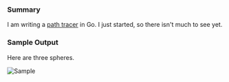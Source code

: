 ### Summary

I am writing a [path tracer](http://en.wikipedia.org/wiki/Path_tracing) in Go.
I just started, so there isn't much to see yet.

### Sample Output

Here are three spheres.

![Sample](http://i.imgur.com/guS41L4.png)
